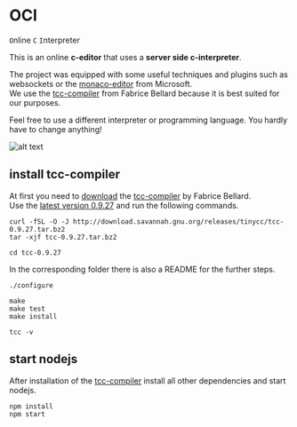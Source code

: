 # OCI

`O`nline `C` `I`nterpreter  
  
This is an online **c-editor** that uses a **server side c-interpreter**.  
  
The project was equipped with some useful techniques and plugins such as websockets or the [monaco-editor](https://microsoft.github.io/monaco-editor/) from Microsoft.  
We use the [tcc-compiler](https://bellard.org/tcc/) from Fabrice Bellard because it is best suited for our purposes.  
  
Feel free to use a different interpreter or programming language. You hardly have to change anything!

![alt text](https://github.com/Th3R3alDuk3/oncco/blob/main/app.gif "OnCCo")

## install tcc-compiler

At first you need to [download](http://download.savannah.gnu.org/releases/tinycc/) the [tcc-compiler](https://bellard.org/tcc/) by Fabrice Bellard.  
Use the [latest version 0.9.27](http://download.savannah.gnu.org/releases/tinycc/tcc-0.9.27.tar.bz2) and run the following commands.

```
curl -fSL -O -J http://download.savannah.gnu.org/releases/tinycc/tcc-0.9.27.tar.bz2
tar -xjf tcc-0.9.27.tar.bz2

cd tcc-0.9.27
```

In the corresponding folder there is also a README for the further steps.

```
./configure

make 
make test
make install

tcc -v
```

## start nodejs

After installation of the [tcc-compiler](https://bellard.org/tcc/) install all other dependencies and start nodejs.

```
npm install
npm start
```
